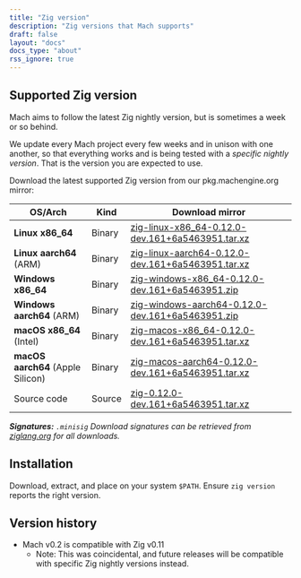 ```yaml
---
title: "Zig version"
description: "Zig versions that Mach supports"
draft: false
layout: "docs"
docs_type: "about"
rss_ignore: true
---
```


## Supported Zig version

Mach aims to follow the latest Zig nightly version, but is sometimes a week or so behind.

We update every Mach project every few weeks and in unison with one another, so that everything works and is being tested with a _specific nightly version_. That is the version you are expected to use.

Download the latest supported Zig version from our pkg.machengine.org mirror:

| OS/Arch                           | Kind   | Download mirror                                                                                                                         |
| --------------------------------- | ------ | --------------------------------------------------------------------------------------------------------------------------------------- |
| **Linux x86_64**                  | Binary | [zig-linux-x86_64-0.12.0-dev.161+6a5463951.tar.xz](https://pkg.machengine.org/zig/zig-linux-x86_64-0.12.0-dev.161+6a5463951.tar.xz)   |
| **Linux aarch64** (ARM)           | Binary | [zig-linux-aarch64-0.12.0-dev.161+6a5463951.tar.xz](https://pkg.machengine.org/zig/zig-linux-aarch64-0.12.0-dev.161+6a5463951.tar.xz)     |
| **Windows x86_64**                | Binary | [zig-windows-x86_64-0.12.0-dev.161+6a5463951.zip](https://pkg.machengine.org/zig/zig-windows-x86_64-0.12.0-dev.161+6a5463951.zip)     |
| **Windows aarch64** (ARM)         | Binary | [zig-windows-aarch64-0.12.0-dev.161+6a5463951.zip](https://pkg.machengine.org/zig/zig-windows-aarch64-0.12.0-dev.161+6a5463951.zip)       |
| **macOS x86_64** (Intel)          | Binary | [zig-macos-x86_64-0.12.0-dev.161+6a5463951.tar.xz](https://pkg.machengine.org/zig/zig-macos-x86_64-0.12.0-dev.161+6a5463951.tar.xz)   |
| **macOS aarch64** (Apple Silicon) | Binary | [zig-macos-aarch64-0.12.0-dev.161+6a5463951.tar.xz](https://pkg.machengine.org/zig/zig-macos-aarch64-0.12.0-dev.161+6a5463951.tar.xz) |
| Source code                       | Source | [zig-0.12.0-dev.161+6a5463951.tar.xz](https://pkg.machengine.org/zig/zig-0.12.0-dev.161+6a5463951.tar.xz)                                 |

_**Signatures:** `.minisig` Download signatures can be retrieved from [ziglang.org](https://ziglang.org/download/) for all downloads._

## Installation

Download, extract, and place on your system `$PATH`. Ensure `zig version` reports the right version.

## Version history

* Mach v0.2 is compatible with Zig v0.11
  * Note: This was coincidental, and future releases will be compatible with specific Zig nightly versions instead.
